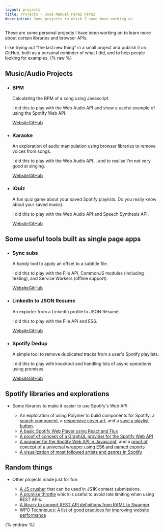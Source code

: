 ```yaml
---
layout: projects
title: Projects - José Manuel Pérez Pérez
description: Some projects in which I have been working on
---
```

These are some personal projects I have been working on to learn more about certain libraries and browser APIs.

I like trying out "the last new thing" in a small project and publish it on GitHub, both as a personal reminder of what I did, and to help people looking for examples.
{% raw %}
<h2>Music/Audio Projects</h2>
<ul class="projects">
  <li>
    <h3>BPM</h3>
    <div class="description">
      <p>Calculating the BPM of a song using Javascript.</p>
      <p>I did this to play with the Web Audio API and show a useful example of using the Spotify Web API.</p>
      <div class="project-links"><a href="https://jmperezperez.com/beats-audio-api/">Website</a><a href="https://github.com/JMPerez/beats-audio-api">GitHub</a></div>
    </div>
  </li>
  <li>
    <h3>Karaoke</h3>
    <div class="description">
      <p>An exploration of audio manipulation using browser libraries to remove voices from songs.</p>
      <p>I did this to play with the Web Audio API... and to realise I'm not very good at singing.</p>
      <div class="project-links"><a href="https://jmperezperez.com/karaoke/">Website</a><a href="https://github.com/JMPerez/karaoke">GitHub</a></div>
    </div>
  </li>
  <li>
    <h3>iQuiz</h3>
    <div class="description">
      <p>A fun quiz game about your saved Spotify playlists. Do you really know about your saved music).</p>
      <p>I did this to play with the Web Audio API and Speech Synthesis API.</p>
      <div class="project-links"><a href="https://jmperezperez.com/spotify-iquiz/">Website</a><a href="https://github.com/JMPerez/spotify-iquiz">GitHub</a></div>
    </div>
  </li>
</ul>

<h2>Some useful tools built as single page apps</h2>
<ul class="projects">
  <li>
    <h3>Sync subs</h3>
    <div class="description">
      <p>A handy tool to apply an offset to a subtitle file.</p>
      <p>I did this to play with the File API, CommonJS modules (including testing), and Service Workers (offline support).</p>
      <div class="project-links"><a href="https://jmperezperez.com/sync-subs/">Website</a><a href="https://github.com/JMPerez/sync-subs">GitHub</a></div>
    </div>
  </li>
  <li>
    <h3>LinkedIn to JSON Resume</h3>
    <div class="description">
      <p>An exporter from a LinkedIn profile to JSON Résumé.</p>
      <p>I did this to play with the File API and ES6.</p>
      <div class="project-links"><a href="https://jmperezperez.com/linkedin-to-json-resume/">Website</a><a href="https://github.com/JMPerez/linkedin-to-json-resume">GitHub</a></div>
    </div>
  </li>
  <li>
    <h3>Spotify Dedup</h3>
    <div class="description">
      <p>A simple tool to remove duplicated tracks from a user's Spotify playlists.</p>
      <p>I did this to play with knockout and handling lots of async operations using promises.</p>
      <div class="project-links"><a href="https://jmperezperez.com/spotify-dedup/">Website</a><a href="https://github.com/JMPerez/spotify-dedup">GitHub</a></div>
    </div>
  </li>
</ul>

<h2>Spotify libraries and explorations</h2>
<ul class="projects">
  <li class="project-full">
    <p>Some libraries to make it easier to use Spotify's Web API:</p>
    <ul>
      <li>An exploration of using Polymer to build components for Spotify: a <a href="https://github.com/JMPerez/spotify-search">search component</a>, a <a href="https://github.com/JMPerez/spotify-coverart">responsive cover art</a>, and a <a href="https://github.com/JMPerez/spotify-save-as-playlist">save a playlist button</a>.</li>
      <li><a href="https://github.com/JMPerez/thirtiflux">A basic Spotify Web Player using React and Flux</a></li>
      <li><a href="https://github.com/JMPerez/spotify-web-api-graphql">A proof of concept of a GraphQL provider for the Spotify Web API</a></li>
      <li><a href="https://github.com/JMPerez/spotify-web-api-js">A wrapper for the Spotify Web API in Javascript</a>, and a <a href="https://github.com/JMPerez/spotify-web-api-js-poc">proof of concept of a universal wrapper using ES6 and named exports</a></li>
      <li><a href="https://github.com/JMPerez/spotify-most-followed-popular-artists-genres">A visualization of most followed artists and genres in Spotify</a></li>
    </ul>
  </li>
</ul>

<h2>Random things</h2>
<ul class="projects">
  <li class="project-full">
    <p>Other projects made just for fun:</p>
    <ul>
      <li><a href="https://github.com/JMPerez/js-crusher">A JS crusher</a> that can be used in JS1K contest submissions.</li>
      <li><a href="https://github.com/JMPerez/promise-throttle">A promise throttle</a> which is useful to avoid rate limiting when using REST APIs.</li>
      <li><a href="https://github.com/JMPerez/raml2swagger">A library to convert REST API definitions from RAML to Swagger</a>.
      <li><a href="https://www.gitbook.com/book/jmperez/wpo/">WPO Techniques: A list of good practices for improving website performance</a></li>
    </ul>
  </li>
</ul>
{% endraw %}
